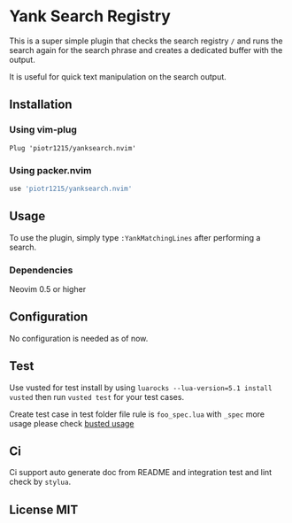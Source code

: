 # Yank Search Registry

This is a super simple plugin that checks the search registry `/` and runs the
search again for the search phrase and creates a dedicated buffer with the
output.

It is useful for quick text manipulation on the search output.

## Installation

### Using vim-plug

```vim
Plug 'piotr1215/yanksearch.nvim'
```

### Using packer.nvim

```lua
use 'piotr1215/yanksearch.nvim'
```

## Usage

To use the plugin, simply type `:YankMatchingLines` after performing a search.

### Dependencies

Neovim 0.5 or higher

## Configuration

No configuration is needed as of now.

## Test

Use vusted for test install by using `luarocks --lua-version=5.1 install vusted` then run `vusted test`
for your test cases.

Create test case in test folder file rule is `foo_spec.lua` with `_spec` more usage please check
[busted usage](https://lunarmodules.github.io/busted/)

## Ci

Ci support auto generate doc from README and integration test and lint check by `stylua`.

## License MIT
